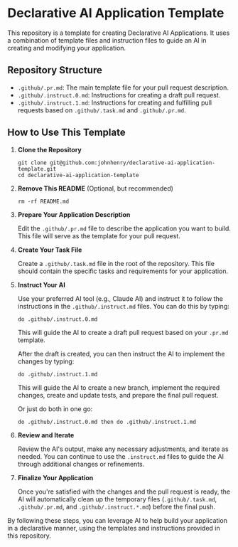 # Declarative AI Application Template

This repository is a template for creating Declarative AI Applications. It uses a combination of template files and instruction files to guide an AI in creating and modifying your application.

## Repository Structure

- `.github/.pr.md`: The main template file for your pull request description.
- `.github/.instruct.0.md`: Instructions for creating a draft pull request.
- `.github/.instruct.1.md`: Instructions for creating and fulfilling pull requests based on `.github/.task.md` and `.github/.pr.md`.

## How to Use This Template

1. **Clone the Repository**

   ```shell
   git clone git@github.com:johnhenry/declarative-ai-application-template.git
   cd declarative-ai-application-template
   ```

2. **Remove This README** (Optional, but recommended)

   ```shell
   rm -rf README.md
   ```

3. **Prepare Your Application Description**

   Edit the `.github/.pr.md` file to describe the application you want to build. This file will serve as the template for your pull request.

4. **Create Your Task File**

   Create a `.github/.task.md` file in the root of the repository. This file should contain the specific tasks and requirements for your application.

5. **Instruct Your AI**

   Use your preferred AI tool (e.g., Claude AI) and instruct it to follow the instructions in the `.github/.instruct.md` files. You can do this by typing:

   ```
   do .github/.instruct.0.md
   ```

   This will guide the AI to create a draft pull request based on your `.pr.md` template.

   After the draft is created, you can then instruct the AI to implement the changes by typing:

   ```
   do .github/.instruct.1.md
   ```

   This will guide the AI to create a new branch, implement the required changes, create and update tests, and prepare the final pull request.

   Or just do both in one go:

   ```
   do .github/.instruct.0.md then do .github/.instruct.1.md
   ```

6. **Review and Iterate**

   Review the AI's output, make any necessary adjustments, and iterate as needed. You can continue to use the `.instruct.md` files to guide the AI through additional changes or refinements.

7. **Finalize Your Application**

   Once you're satisfied with the changes and the pull request is ready, the AI will automatically clean up the temporary files (`.github/.task.md`, `.github/.pr.md`, and `.github/.instruct.*.md`) before the final push.

By following these steps, you can leverage AI to help build your application in a declarative manner, using the templates and instructions provided in this repository.

